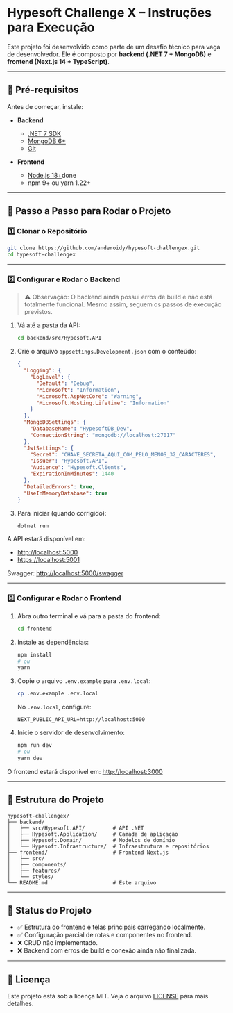 
# Hypesoft Challenge X – Instruções para Execução

Este projeto foi desenvolvido como parte de um desafio técnico para vaga de desenvolvedor.
Ele é composto por **backend (.NET 7 + MongoDB)** e **frontend (Next.js 14 + TypeScript)**.

---

## 📌 Pré-requisitos

Antes de começar, instale:

* **Backend**

  * [.NET 7 SDK](https://dotnet.microsoft.com/download/dotnet/7.0)
  * [MongoDB 6+](https://www.mongodb.com/try/download/community)
  * [Git](https://git-scm.com/)

* **Frontend**

  * [Node.js 18+](https://nodejs.org/en/)done
  * npm 9+ ou yarn 1.22+

---

## 🚀 Passo a Passo para Rodar o Projeto

### 1️⃣ Clonar o Repositório

```bash
git clone https://github.com/anderoidy/hypesoft-challengex.git
cd hypesoft-challengex
```

---

### 2️⃣ Configurar e Rodar o Backend

> ⚠ Observação: O backend ainda possui erros de build e não está totalmente funcional.
> Mesmo assim, seguem os passos de execução previstos.

1. Vá até a pasta da API:

   ```bash
   cd backend/src/Hypesoft.API
   ```

2. Crie o arquivo `appsettings.Development.json` com o conteúdo:

   ```json
   {
     "Logging": {
       "LogLevel": {
         "Default": "Debug",
         "Microsoft": "Information",
         "Microsoft.AspNetCore": "Warning",
         "Microsoft.Hosting.Lifetime": "Information"
       }
     },
     "MongoDBSettings": {
       "DatabaseName": "HypesoftDB_Dev",
       "ConnectionString": "mongodb://localhost:27017"
     },
     "JwtSettings": {
       "Secret": "CHAVE_SECRETA_AQUI_COM_PELO_MENOS_32_CARACTERES",
       "Issuer": "Hypesoft.API",
       "Audience": "Hypesoft.Clients",
       "ExpirationInMinutes": 1440
     },
     "DetailedErrors": true,
     "UseInMemoryDatabase": true
   }
   ```

3. Para iniciar (quando corrigido):

   ```bash
   dotnet run
   ```

A API estará disponível em:

* [http://localhost:5000](http://localhost:5000)
* [https://localhost:5001](https://localhost:5001)

Swagger: [http://localhost:5000/swagger](http://localhost:5000/swagger)

---

### 3️⃣ Configurar e Rodar o Frontend

1. Abra outro terminal e vá para a pasta do frontend:

   ```bash
   cd frontend
   ```

2. Instale as dependências:

   ```bash
   npm install
   # ou
   yarn
   ```

3. Copie o arquivo `.env.example` para `.env.local`:

   ```bash
   cp .env.example .env.local
   ```

   No `.env.local`, configure:

   ```
   NEXT_PUBLIC_API_URL=http://localhost:5000
   ```

4. Inicie o servidor de desenvolvimento:

   ```bash
   npm run dev
   # ou
   yarn dev
   ```

O frontend estará disponível em:
[http://localhost:3000](http://localhost:3000)

---

## 📂 Estrutura do Projeto

```
hypesoft-challengex/
├── backend/
│   ├── src/Hypesoft.API/         # API .NET
│   ├── Hypesoft.Application/     # Camada de aplicação
│   ├── Hypesoft.Domain/          # Modelos de domínio
│   └── Hypesoft.Infrastructure/  # Infraestrutura e repositórios
├── frontend/                     # Frontend Next.js
│   ├── src/
│   ├── components/
│   ├── features/
│   └── styles/
└── README.md                     # Este arquivo
```

---

## 📌 Status do Projeto

* ✅ Estrutura do frontend e telas principais carregando localmente.
* ✅ Configuração parcial de rotas e componentes no frontend.
* ❌ CRUD não implementado.
* ❌ Backend com erros de build e conexão ainda não finalizada.

---

## 📄 Licença

Este projeto está sob a licença MIT. Veja o arquivo [LICENSE](LICENSE) para mais detalhes.


